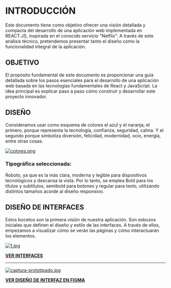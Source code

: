 # INTRODUCCIÓN

Este documento tiene como objetivo ofrecer una visión detallada y compacta del desarrollo de una aplicación web implementada en REACT.JS, inspirada en el conocido servicio "Netflix". A través de este análisis técnico, pretendemos presentar tanto el diseño como la funcionalidad integral de la aplicación.

## OBJETIVO

El propósito fundamental de este documento es proporcionar una guía detallada sobre los pasos esenciales para el desarrollo de una aplicación web basada en las tecnologías fundamentales de React y JavaScript. La idea principal es explicar paso a paso cómo construir y desarrollar este proyecto innovador.

## DISEÑO

Consideramos usar como esquema de colores el azul y el naranja; el primero, porque representa la tecnología, confianza, seguridad, calma. Y el segundo porque simboliza diversión, felicidad, modernidad, ocio, energía, entre otras cosas. 

[![colores.png](https://i.postimg.cc/Z5qqF9JJ/colores.png)](https://postimg.cc/F72mhHf6)

### Tipográfica seleccionada: 
Roboto, ya que es la más clara, moderna y legible para dispositivos tecnológicos y descansa la vista. Por lo tanto, se emplea Bold para los títulos y subtítulos, semibold para botones y regular para texto, utilizando distintos tamaños acorde al diseño responsivo.


##  DISEÑO DE INTERFACES 

Estos bocetos son la primera visión de nuestra aplicación. Son esbozos iniciales que definen el diseño y estilo de las interfaces. A través de ellos, empezamos a visualizar cómo se verán las páginas y cómo interactuarán los elementos. 

[![1.jpg](https://i.postimg.cc/pTWcptDc/1.jpg)](https://postimg.cc/Z9QxM2s6)

[**VER INTERFACES**](https://drive.google.com/drive/folders/1-_OSAmRvog0Q2ROZMKneTMQK95FsRRqf?usp=drive_link "VER INTERFACES")


------------


[![captura-prototipado.jpg](https://i.postimg.cc/kGV0gmC3/captura-prototipado.jpg)](https://postimg.cc/5QV7sDjn)

[**VER DISEÑO DE INTERFAZ EN FIGMA**](https://www.figma.com/file/rq4z9JNH8yNPbiDvtk3Z8Z/ReacTV2?type=design&mode=design&t=ymH2RTgI9CRWPboN-1 "VER DISEÑO DE INTERFAZ EN FIGMA")